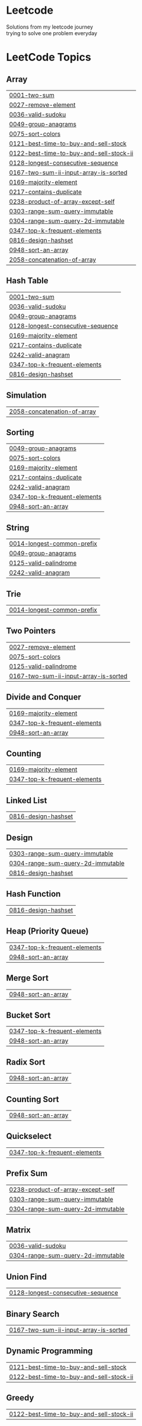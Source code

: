 # Leetcode
Solutions from my leetcode journey <br>
trying to solve one problem everyday


<!---LeetCode Topics Start-->
# LeetCode Topics
## Array
|  |
| ------- |
| [0001-two-sum](https://github.com/affan002/Leetcode/tree/master/0001-two-sum) |
| [0027-remove-element](https://github.com/affan002/Leetcode/tree/master/0027-remove-element) |
| [0036-valid-sudoku](https://github.com/affan002/Leetcode/tree/master/0036-valid-sudoku) |
| [0049-group-anagrams](https://github.com/affan002/Leetcode/tree/master/0049-group-anagrams) |
| [0075-sort-colors](https://github.com/affan002/Leetcode/tree/master/0075-sort-colors) |
| [0121-best-time-to-buy-and-sell-stock](https://github.com/affan002/Leetcode/tree/master/0121-best-time-to-buy-and-sell-stock) |
| [0122-best-time-to-buy-and-sell-stock-ii](https://github.com/affan002/Leetcode/tree/master/0122-best-time-to-buy-and-sell-stock-ii) |
| [0128-longest-consecutive-sequence](https://github.com/affan002/Leetcode/tree/master/0128-longest-consecutive-sequence) |
| [0167-two-sum-ii-input-array-is-sorted](https://github.com/affan002/Leetcode/tree/master/0167-two-sum-ii-input-array-is-sorted) |
| [0169-majority-element](https://github.com/affan002/Leetcode/tree/master/0169-majority-element) |
| [0217-contains-duplicate](https://github.com/affan002/Leetcode/tree/master/0217-contains-duplicate) |
| [0238-product-of-array-except-self](https://github.com/affan002/Leetcode/tree/master/0238-product-of-array-except-self) |
| [0303-range-sum-query-immutable](https://github.com/affan002/Leetcode/tree/master/0303-range-sum-query-immutable) |
| [0304-range-sum-query-2d-immutable](https://github.com/affan002/Leetcode/tree/master/0304-range-sum-query-2d-immutable) |
| [0347-top-k-frequent-elements](https://github.com/affan002/Leetcode/tree/master/0347-top-k-frequent-elements) |
| [0816-design-hashset](https://github.com/affan002/Leetcode/tree/master/0816-design-hashset) |
| [0948-sort-an-array](https://github.com/affan002/Leetcode/tree/master/0948-sort-an-array) |
| [2058-concatenation-of-array](https://github.com/affan002/Leetcode/tree/master/2058-concatenation-of-array) |
## Hash Table
|  |
| ------- |
| [0001-two-sum](https://github.com/affan002/Leetcode/tree/master/0001-two-sum) |
| [0036-valid-sudoku](https://github.com/affan002/Leetcode/tree/master/0036-valid-sudoku) |
| [0049-group-anagrams](https://github.com/affan002/Leetcode/tree/master/0049-group-anagrams) |
| [0128-longest-consecutive-sequence](https://github.com/affan002/Leetcode/tree/master/0128-longest-consecutive-sequence) |
| [0169-majority-element](https://github.com/affan002/Leetcode/tree/master/0169-majority-element) |
| [0217-contains-duplicate](https://github.com/affan002/Leetcode/tree/master/0217-contains-duplicate) |
| [0242-valid-anagram](https://github.com/affan002/Leetcode/tree/master/0242-valid-anagram) |
| [0347-top-k-frequent-elements](https://github.com/affan002/Leetcode/tree/master/0347-top-k-frequent-elements) |
| [0816-design-hashset](https://github.com/affan002/Leetcode/tree/master/0816-design-hashset) |
## Simulation
|  |
| ------- |
| [2058-concatenation-of-array](https://github.com/affan002/Leetcode/tree/master/2058-concatenation-of-array) |
## Sorting
|  |
| ------- |
| [0049-group-anagrams](https://github.com/affan002/Leetcode/tree/master/0049-group-anagrams) |
| [0075-sort-colors](https://github.com/affan002/Leetcode/tree/master/0075-sort-colors) |
| [0169-majority-element](https://github.com/affan002/Leetcode/tree/master/0169-majority-element) |
| [0217-contains-duplicate](https://github.com/affan002/Leetcode/tree/master/0217-contains-duplicate) |
| [0242-valid-anagram](https://github.com/affan002/Leetcode/tree/master/0242-valid-anagram) |
| [0347-top-k-frequent-elements](https://github.com/affan002/Leetcode/tree/master/0347-top-k-frequent-elements) |
| [0948-sort-an-array](https://github.com/affan002/Leetcode/tree/master/0948-sort-an-array) |
## String
|  |
| ------- |
| [0014-longest-common-prefix](https://github.com/affan002/Leetcode/tree/master/0014-longest-common-prefix) |
| [0049-group-anagrams](https://github.com/affan002/Leetcode/tree/master/0049-group-anagrams) |
| [0125-valid-palindrome](https://github.com/affan002/Leetcode/tree/master/0125-valid-palindrome) |
| [0242-valid-anagram](https://github.com/affan002/Leetcode/tree/master/0242-valid-anagram) |
## Trie
|  |
| ------- |
| [0014-longest-common-prefix](https://github.com/affan002/Leetcode/tree/master/0014-longest-common-prefix) |
## Two Pointers
|  |
| ------- |
| [0027-remove-element](https://github.com/affan002/Leetcode/tree/master/0027-remove-element) |
| [0075-sort-colors](https://github.com/affan002/Leetcode/tree/master/0075-sort-colors) |
| [0125-valid-palindrome](https://github.com/affan002/Leetcode/tree/master/0125-valid-palindrome) |
| [0167-two-sum-ii-input-array-is-sorted](https://github.com/affan002/Leetcode/tree/master/0167-two-sum-ii-input-array-is-sorted) |
## Divide and Conquer
|  |
| ------- |
| [0169-majority-element](https://github.com/affan002/Leetcode/tree/master/0169-majority-element) |
| [0347-top-k-frequent-elements](https://github.com/affan002/Leetcode/tree/master/0347-top-k-frequent-elements) |
| [0948-sort-an-array](https://github.com/affan002/Leetcode/tree/master/0948-sort-an-array) |
## Counting
|  |
| ------- |
| [0169-majority-element](https://github.com/affan002/Leetcode/tree/master/0169-majority-element) |
| [0347-top-k-frequent-elements](https://github.com/affan002/Leetcode/tree/master/0347-top-k-frequent-elements) |
## Linked List
|  |
| ------- |
| [0816-design-hashset](https://github.com/affan002/Leetcode/tree/master/0816-design-hashset) |
## Design
|  |
| ------- |
| [0303-range-sum-query-immutable](https://github.com/affan002/Leetcode/tree/master/0303-range-sum-query-immutable) |
| [0304-range-sum-query-2d-immutable](https://github.com/affan002/Leetcode/tree/master/0304-range-sum-query-2d-immutable) |
| [0816-design-hashset](https://github.com/affan002/Leetcode/tree/master/0816-design-hashset) |
## Hash Function
|  |
| ------- |
| [0816-design-hashset](https://github.com/affan002/Leetcode/tree/master/0816-design-hashset) |
## Heap (Priority Queue)
|  |
| ------- |
| [0347-top-k-frequent-elements](https://github.com/affan002/Leetcode/tree/master/0347-top-k-frequent-elements) |
| [0948-sort-an-array](https://github.com/affan002/Leetcode/tree/master/0948-sort-an-array) |
## Merge Sort
|  |
| ------- |
| [0948-sort-an-array](https://github.com/affan002/Leetcode/tree/master/0948-sort-an-array) |
## Bucket Sort
|  |
| ------- |
| [0347-top-k-frequent-elements](https://github.com/affan002/Leetcode/tree/master/0347-top-k-frequent-elements) |
| [0948-sort-an-array](https://github.com/affan002/Leetcode/tree/master/0948-sort-an-array) |
## Radix Sort
|  |
| ------- |
| [0948-sort-an-array](https://github.com/affan002/Leetcode/tree/master/0948-sort-an-array) |
## Counting Sort
|  |
| ------- |
| [0948-sort-an-array](https://github.com/affan002/Leetcode/tree/master/0948-sort-an-array) |
## Quickselect
|  |
| ------- |
| [0347-top-k-frequent-elements](https://github.com/affan002/Leetcode/tree/master/0347-top-k-frequent-elements) |
## Prefix Sum
|  |
| ------- |
| [0238-product-of-array-except-self](https://github.com/affan002/Leetcode/tree/master/0238-product-of-array-except-self) |
| [0303-range-sum-query-immutable](https://github.com/affan002/Leetcode/tree/master/0303-range-sum-query-immutable) |
| [0304-range-sum-query-2d-immutable](https://github.com/affan002/Leetcode/tree/master/0304-range-sum-query-2d-immutable) |
## Matrix
|  |
| ------- |
| [0036-valid-sudoku](https://github.com/affan002/Leetcode/tree/master/0036-valid-sudoku) |
| [0304-range-sum-query-2d-immutable](https://github.com/affan002/Leetcode/tree/master/0304-range-sum-query-2d-immutable) |
## Union Find
|  |
| ------- |
| [0128-longest-consecutive-sequence](https://github.com/affan002/Leetcode/tree/master/0128-longest-consecutive-sequence) |
## Binary Search
|  |
| ------- |
| [0167-two-sum-ii-input-array-is-sorted](https://github.com/affan002/Leetcode/tree/master/0167-two-sum-ii-input-array-is-sorted) |
## Dynamic Programming
|  |
| ------- |
| [0121-best-time-to-buy-and-sell-stock](https://github.com/affan002/Leetcode/tree/master/0121-best-time-to-buy-and-sell-stock) |
| [0122-best-time-to-buy-and-sell-stock-ii](https://github.com/affan002/Leetcode/tree/master/0122-best-time-to-buy-and-sell-stock-ii) |
## Greedy
|  |
| ------- |
| [0122-best-time-to-buy-and-sell-stock-ii](https://github.com/affan002/Leetcode/tree/master/0122-best-time-to-buy-and-sell-stock-ii) |
<!---LeetCode Topics End-->